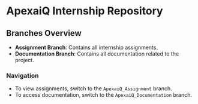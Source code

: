 # ApexaiQ Internship Repository

## Branches Overview

- **Assignment Branch**: Contains all internship assignments.  
- **Documentation Branch**: Contains all documentation related to the project.  

### **Navigation**
- To view assignments, switch to the `ApexaiQ_Assignment` branch.
- To access documentation, switch to the `ApexaiQ_Documentation` branch.
